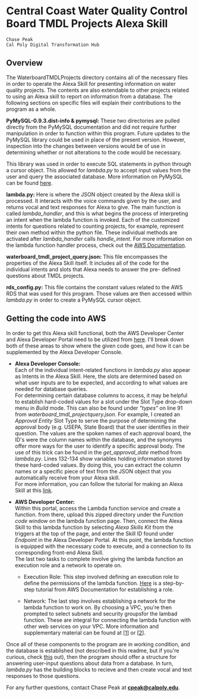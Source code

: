 # Central Coast Water Quality Control Board TMDL Projects Alexa Skill

```
Chase Peak
Cal Poly Digital Transformation Hub
```

## Overview
The WaterboardTMDLProjects directory contains all of the necessary files in order to operate the Alexa Skill for presenting information on water quality projects. The contents are also extendable to other projects related to using an Alexa skill to report on information from a database. The following sections on specific files will explain their contributions to the program as a whole.

**PyMySQL-0.9.3.dist-info & pymysql:**
These two directories are pulled directly from the PyMySQL documentation and did not require further manipulation in order to function within this program. Future updates to the PyMySQL library could be used in place of the present version. However, inspection into the changes between versions would be of use in determining whether or not alterations to the code would be necessary.

This library was used in order to execute SQL statements in python through a cursor object. This allowed for *lambda.py* to accept input values from the user and query the associated database. More information on PyMySQL can be found [here](https://pymysql.readthedocs.io/en/latest/).

**lambda.py:**
Here is where the JSON object created by the Alexa skill is processed. It interacts with the voice commands given by the user, and returns vocal and text responses for Alexa to give. The main function is called *lambda_handler*, and this is what begins the process of interpreting an intent when the lambda function is invoked. Each of the customized intents for questions related to counting projects, for example, represent their own method within the python file. These individual methods are activated after *lambda_handler* calls *handle_intent*. For more information on the lambda function handler process, check out the [AWS Documentation](https://docs.aws.amazon.com/lambda/latest/dg/python-programming-model-handler-types.html).

**waterboard_tmdl_project_query.json:**
This file encompasses the properties of the Alexa Skill itself. It includes all of the code for the individual intents and slots that Alexa needs to answer the pre- defined questions about TMDL projects.

**rds\_config.py:**
This file contains the constant values related to the AWS RDS that was used for this program. Those values are then accessed within *lambda.py* in order to create a PyMySQL cursor object.

## Getting the code into AWS
In order to get this Alexa skill functional, both the AWS Developer Center and Alexa Developer Portal need to be utilized from [here](https://developer.amazon.com). I'll break down both of these areas to show where the given code goes, and how it can be supplemented by the Alexa Developer Console.

- **Alexa Developer Console:**
\
Each of the individual intent-related functions in *lambda.py* also appear  as Intents in the Alexa Skill. Here, the slots are determined based on what  user inputs are to be expected, and according to what values are needed for database queries.
\
For determining certain database columns to access, it may be helpful to  establish hard-coded values for a slot under the Slot Type drop-down menu in *Build* mode. This can also be found under *"types"* on line 91 from *waterboard_tmdl_projectquery.json*. For example, I created an *Approval Entity* Slot Type to serve the purpose of determining the approval body (e.g. USEPA, State Board) that the user identifies in their question. The values are the spoken names of each approval board, the ID's were the column names within the database, and the synonyms offer more ways for the user to identify a specific approval body. The use of this trick can be found in the *get_approval_date* method from *lambda.py*. Lines 132-134 show variables holding information stored by these hard-coded values. By doing this, you can extract the column names or a specific piece of text from the JSON object that you automatically receive from your Alexa skill.
\
For more information, you can follow the tutorial for making an Alexa Skill at this [link](https://developer.amazon.com/en-US/alexa/alexa-skills-kit/tutorials).

- **AWS Developer Center:**
\
Within this portal, access the Lambda function service and create a function. from there, upload this zipped directory under the *Function code* window on the lambda function page. Then, connect the Alexa Skill to this lambda function by selecting *Alexa Skills Kit* from the triggers at the top of the page, and enter the Skill ID found under *Endpoint* in the Alexa Developer Portal. At this point, the lambda function is equipped with the necessary code to execute, and a connection to its corresponding front-end Alexa Skill.
\
The last two tasks to complete involve giving the lambda function an execution role and a network to operate on. 

  - Execution Role:
This step involved defining an execution role to define the permissions of the lambda function. [Here](https://docs.aws.amazon.com/lambda/latest/dg/lambda-intro-execution-role.html) is a step-by-step tutorial from AWS  Documentation for establishing a role.

  - Network:
The last step involves establishing a network for the lambda function to work on. By choosing a VPC, you're then prompted to select subnets and security groupsfor the lambad function. These are integral for connecting the lambda function with other web services on your VPC. More information and supplementary material can be found at \[[1](https://docs.aws.amazon.com/lambda/latest/dg/vpc-rds.html)\] or \[[2](https://docs.aws.amazon.com/lambda/latest/dg/vpc.html)\].

Once all of these components to the program are in working condition, and the database is established (not described in this readme, but if you're curious, check [this](https://docs.aws.amazon.com/AmazonRDS/latest/UserGuide/CHAP_Tutorials.WebServerDB.CreateDBInstance.html) out), then the program should offer a structure for answering user-input questions about data from a database. In turn, *lambda.py* has the building blocks to recieve and then create vocal and text responses to those questions.

For any further questions, contact Chase Peak at **cpeak@calpoly.edu**.
